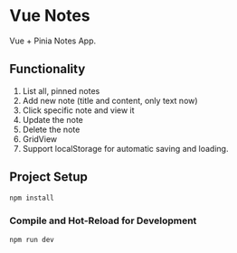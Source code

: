 # Vue Notes

Vue + Pinia Notes App.

## Functionality

1. List all, pinned notes
2. Add new note (title and content, only text now)
3. Click specific note and view it
4. Update the note
5. Delete the note
6. GridView
7. Support localStorage for automatic saving and loading.

## Project Setup

```sh
npm install
```

### Compile and Hot-Reload for Development

```sh
npm run dev
```

